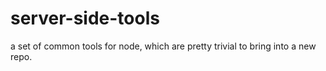 # server-side-tools
a set of common tools for node, which are pretty trivial to bring into a new repo.
